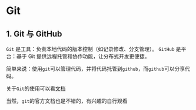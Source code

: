 # Git

## 1. Git 与 GitHub

`Git` 是工具：负责本地代码的版本控制（如记录修改、分支管理）。
`GitHub` 是平台：基于 Git 提供远程托管和协作功能，让分布式开发更便捷。

简单来说：使用`git`可以管理代码，并将代码托管到`github`，而`github`可以分享代码。

关于`Git`的使用可以看[文档](../git)

当然，`git`的官方文档也是不错的，有兴趣的自行观看
